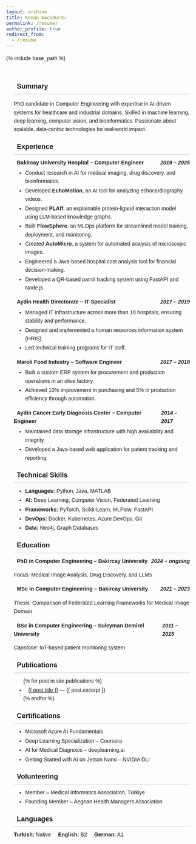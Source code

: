 ```yaml
---
layout: archive
title: Kenan Kocadurdu
permalink: /resume/
author_profile: true
redirect_from:
  - /resume
---
```


{% include base_path %}

<head>
  <meta charset="UTF-8">
  <meta name="viewport" content="width=device-width, initial-scale=1.0">
  <link rel="stylesheet" href="https://cdnjs.cloudflare.com/ajax/libs/font-awesome/6.0.0-beta3/css/all.min.css">
  <style>
    body {
      margin: 0;
      font-family: sans-serif;
      line-height: 1.6;
    }
    .container {
      max-width: 950px;
      margin: auto;
      padding: 15px 20px;
    }
    .section-title {
      font-size: 18px;
      font-weight: 600;
      border-bottom: 1px solid #ccc;
      margin: 20px 0 10px;
      padding-bottom: 5px;
    }
    .experience-item, .education-item {
      margin-bottom: 15px;
    }
    .experience-header, .education-header {
      display: flex;
      justify-content: space-between;
      align-items: baseline;
      font-weight: 600;
      margin-top: 10px;
    }
    ul {
      list-style-type: disc;
      padding-left: 25px;
      margin: 5px 0 0;
    }
    li {
      margin: 2px 0 0 5px;
    }
    .languages span {
      margin-right: 15px;
    }
    .icon {
      margin-right: 8px;
    }
  </style>
</head>

<div class="container">

  <h2 class="section-title"><i class="fas fa-user icon"></i> Summary</h2>
  <p>
    PhD candidate in Computer Engineering with expertise in AI-driven systems for healthcare and industrial domains. Skilled in machine learning, deep learning, computer vision, and bioinformatics. Passionate about scalable, data-centric technologies for real-world impact.
  </p>

  <h2 class="section-title"><i class="fas fa-briefcase icon"></i> Experience</h2>

  <div class="experience-item">
    <div class="experience-header">
      <span><i class="fas fa-hospital icon"></i> Bakircay University Hospital – Computer Engineer</span>
      <span><em>2019 – 2025</em></span>
    </div>
    <ul>
      <li>Conduct research in AI for medical imaging, drug discovery, and bioinformatics.</li>
      <li>Developed <strong>EchoMotion</strong>, an AI tool for analyzing echocardiography videos.</li>
      <li>Designed <strong>PLAff</strong>, an explainable protein-ligand interaction model using LLM-based knowledge graphs.</li>
      <li>Built <strong>FlowSphere</strong>, an MLOps platform for streamlined model training, deployment, and monitoring.</li>
      <li>Created <strong>AutoMicro</strong>, a system for automated analysis of microscopic images.</li>
      <li>Engineered a Java-based hospital cost analysis tool for financial decision-making.</li>
      <li>Developed a QR-based patrol tracking system using FastAPI and Node.js.</li>
    </ul>
  </div>

  <div class="experience-item">
    <div class="experience-header">
      <span><i class="fas fa-network-wired icon"></i> Aydin Health Directorate – IT Specialist</span>
      <span><em>2017 – 2019</em></span>
    </div>
    <ul>
      <li>Managed IT infrastructure across more than 10 hospitals, ensuring stability and performance.</li>
      <li>Designed and implemented a human resources information system (HRIS).</li>
      <li>Led technical training programs for IT staff.</li>
    </ul>
  </div>

  <div class="experience-item">
    <div class="experience-header">
      <span><i class="fas fa-industry icon"></i> Maroli Food Industry – Software Engineer</span>
      <span><em>2017 – 2018</em></span>
    </div>
    <ul>
      <li>Built a custom ERP system for procurement and production operations in an olive factory.</li>
      <li>Achieved 10% improvement in purchasing and 5% in production efficiency through automation.</li>
    </ul>
  </div>

  <div class="experience-item">
    <div class="experience-header">
      <span><i class="fas fa-clinic-medical icon"></i> Aydin Cancer Early Diagnosis Center – Computer Engineer</span>
      <span><em>2014 – 2017</em></span>
    </div>
    <ul>
      <li>Maintained data storage infrastructure with high availability and integrity.</li>
      <li>Developed a Java-based web application for patient tracking and reporting.</li>
    </ul>
  </div>

  <h2 class="section-title"><i class="fas fa-code icon"></i> Technical Skills</h2>
  <ul>
    <li><strong>Languages:</strong> Python, Java, MATLAB</li>
    <li><strong>AI:</strong> Deep Learning, Computer Vision, Federated Learning</li>
    <li><strong>Frameworks:</strong> PyTorch, Scikit-Learn, MLFlow, FastAPI</li>
    <li><strong>DevOps:</strong> Docker, Kubernetes, Azure DevOps, Git</li>
    <li><strong>Data:</strong> Neo4j, Graph Databases</li>
  </ul>

  <h2 class="section-title"><i class="fas fa-graduation-cap icon"></i> Education</h2>

  <div class="education-item">
    <div class="education-header">
      <span><i class="fas fa-university icon"></i> PhD in Computer Engineering – Bakircay University</span>
      <span><em>2024 – ongoing</em></span>
    </div>
    <p><em>Focus:</em> Medical Image Analysis, Drug Discovery, and LLMs</p>
  </div>

  <div class="education-item">
    <div class="education-header">
      <span><i class="fas fa-university icon"></i> MSc in Computer Engineering – Bakircay University</span>
      <span><em>2021 – 2023</em></span>
    </div>
    <p><em>Thesis:</em> Comparison of Federated Learning Frameworks for Medical Image Domain</p>
  </div>

  <div class="education-item">
    <div class="education-header">
      <span><i class="fas fa-university icon"></i> BSc in Computer Engineering – Suleyman Demirel University</span>
      <span><em>2011 – 2015</em></span>
    </div>
    <p><em>Capstone:</em> IoT-based patient monitoring system</p>
  </div>

  <h2 class="section-title"><i class="fas fa-book icon"></i> Publications</h2>
  <ul>
    {% for post in site.publications %}
      <li><a href="{{ post.url }}"><i class="fas fa-file-alt icon"></i> {{ post.title }}</a> — {{ post.excerpt }}</li>
    {% endfor %}
  </ul>

  <h2 class="section-title"><i class="fas fa-certificate icon"></i> Certifications</h2>
  <ul>
    <li>Microsoft Azure AI Fundamentals</li>
    <li>Deep Learning Specialization – Coursera</li>
    <li>AI for Medical Diagnosis – deeplearning.ai</li>
    <li>Getting Started with AI on Jetson Nano – NVIDIA DLI</li>
  </ul>

  <h2 class="section-title"><i class="fas fa-hands-helping icon"></i> Volunteering</h2>
  <ul>
    <li>Member – Medical Informatics Association, Türkiye</li>
    <li>Founding Member – Aegean Health Managers Association</li>
  </ul>

  <h2 class="section-title"><i class="fas fa-language icon"></i> Languages</h2>
  <div class="languages">
    <span><strong>Turkish:</strong> Native</span>
    <span><strong>English:</strong> B2</span>
    <span><strong>German:</strong> A1</span>
  </div>
</div>
